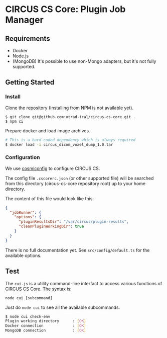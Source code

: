 # CIRCUS CS Core: Plugin Job Manager

## Requirements

- Docker
- Node.js
- (MongoDB) It's possible to use non-Mongo adapters, but it's not fully supported.

## Getting Started

### Install

Clone the repository (Installing from NPM is not available yet).

```
$ git clone git@github.com:utrad-ical/circus-cs-core.git .
$ npm ci
```

Prepare docker and load image archives.

```bash
# This is a hard-coded dependency which is always required
$ docker load -i circus_dicom_voxel_dump_1.0.tar
```

### Configuration

We use [cosmiconfig](https://github.com/davidtheclark/cosmiconfig) to configure CIRCUS CS.

The config file `.cscorerc.json` (or other supported file) will be searched
from this directory (circus-cs-core repository root) up to your home directory.

The content of this file would look like this:

```json
{
  "jobRunner": {
    "options": {
      "pluginResultsDir": "/var/circus/plugin-results",
      "cleanPluginWorkingDir": true
    }
  }
}
```

There is no full documentation yet.
See `src/config/default.ts` for the available options.

## Test

The `cui.js` is a utility command-line interfact to access
various functions of CIRCUS CS Core. The syntax is:

```
node cui [subcommand]
```

Just do `node cui` to see all the available subcommands.

```bash
$ node cui check-env
Plugin working directory      : [OK]
Docker connection             : [OK]
MongoDB connection            : [OK]
```
